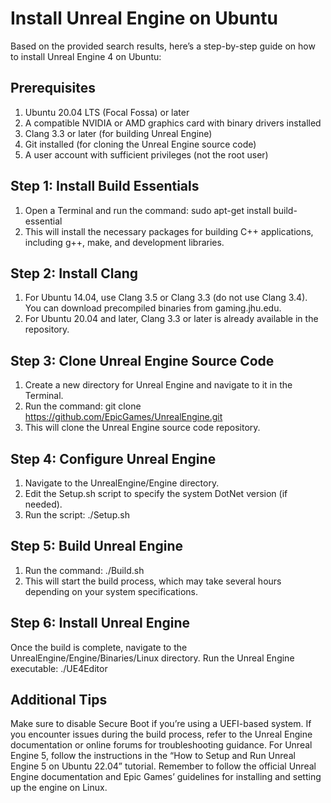# Install Unreal Engine on Ubuntu

Based on the provided search results, here’s a step-by-step guide on how to install Unreal Engine 4 on Ubuntu:

## Prerequisites

1. Ubuntu 20.04 LTS (Focal Fossa) or later
2. A compatible NVIDIA or AMD graphics card with binary drivers installed
3. Clang 3.3 or later (for building Unreal Engine)
4. Git installed (for cloning the Unreal Engine source code)
5. A user account with sufficient privileges (not the root user)

## Step 1: Install Build Essentials

1. Open a Terminal and run the command: sudo apt-get install build-essential
2. This will install the necessary packages for building C++ applications, including g++, make, and development libraries.

## Step 2: Install Clang

1. For Ubuntu 14.04, use Clang 3.5 or Clang 3.3 (do not use Clang 3.4). You can download precompiled binaries from gaming.jhu.edu.
2. For Ubuntu 20.04 and later, Clang 3.3 or later is already available in the repository.

## Step 3: Clone Unreal Engine Source Code

1. Create a new directory for Unreal Engine and navigate to it in the Terminal.
2. Run the command: git clone https://github.com/EpicGames/UnrealEngine.git
3. This will clone the Unreal Engine source code repository.

## Step 4: Configure Unreal Engine

1. Navigate to the UnrealEngine/Engine directory.
2. Edit the Setup.sh script to specify the system DotNet version (if needed).
3. Run the script: ./Setup.sh

## Step 5: Build Unreal Engine
1. Run the command: ./Build.sh
2. This will start the build process, which may take several hours depending on your system specifications.

## Step 6: Install Unreal Engine

Once the build is complete, navigate to the UnrealEngine/Engine/Binaries/Linux directory.
Run the Unreal Engine executable: ./UE4Editor

## Additional Tips

Make sure to disable Secure Boot if you’re using a UEFI-based system.
If you encounter issues during the build process, refer to the Unreal Engine documentation or online forums for troubleshooting guidance.
For Unreal Engine 5, follow the instructions in the “How to Setup and Run Unreal Engine 5 on Ubuntu 22.04” tutorial.
Remember to follow the official Unreal Engine documentation and Epic Games’ guidelines for installing and setting up the engine on Linux.
